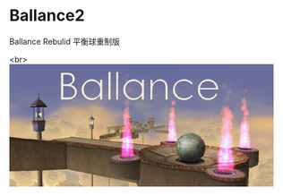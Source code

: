 # Ballance2
Ballance Rebulid 平衡球重制版

\<br>
![image](https://github.com/717021/Ballance2/blob/master/Assets/Textures/splash_app.bmp)

